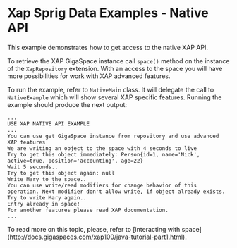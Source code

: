 Xap Sprig Data Examples - Native API
==========
This example demonstrates how to get access to the native XAP API.

To retrieve the XAP GigaSpace instance call `space()` method on the instance of the `XapRepository` extension.
With an access to the space you will have more possibilities for work with XAP advanced features.

To run the example, refer to `NativeMain` class. It will delegate the call to `NativeExample` which will show several XAP specific features. Running the example should produce the next output:

```
...
USE XAP NATIVE API EXAMPLE
...
You can use get GigaSpace instance from repository and use advanced XAP features
We are writing an object to the space with 4 seconds to live
Try to get this object immediately: Person{id=1, name='Nick', active=true, position='accounting', age=22}
Wait 5 seconds..
Try to get this object again: null
Write Mary to the space..
You can use write/read modifiers for change behavior of this operation. Next modifier don't allow write, if object already exists.
Try to write Mary again..
Entry already in space!
For another features please read XAP documentation.
...
```

To read more on this topic, please, refer to [interacting with space] (http://docs.gigaspaces.com/xap100/java-tutorial-part1.html).
